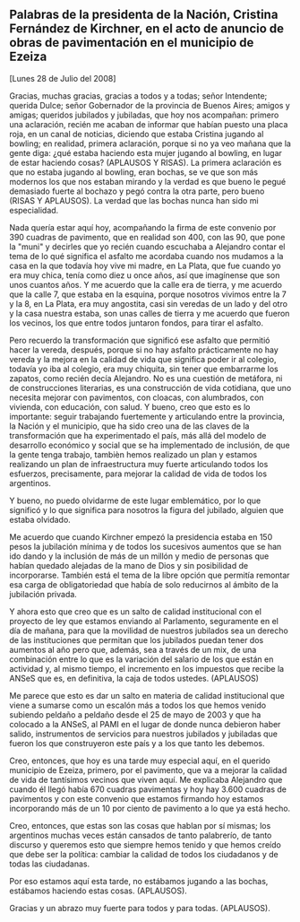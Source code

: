 Palabras de la presidenta de la Nación, Cristina Fernández de Kirchner, en el acto de anuncio de obras de pavimentación en el municipio de Ezeiza
-------------------------------------------------------------------------------------------------------------------------------------------------

[Lunes 28 de Julio del 2008]

Gracias, muchas gracias, gracias a todos y a todas; señor Intendente;
querida Dulce; señor Gobernador de la provincia de Buenos Aires; amigos
y amigas; queridos jubilados y jubiladas, que hoy nos acompañan: primero
una aclaración, recién me acaban de informar que habían puesto una placa
roja, en un canal de noticias, diciendo que estaba Cristina jugando al
bowling; en realidad, primera aclaración, porque si no ya veo mañana que
la gente diga: ¿qué estaba haciendo esta mujer jugando al bowling, en
lugar de estar haciendo cosas? (APLAUSOS Y RISAS). La primera aclaración
es que no estaba jugando al bowling, eran bochas, se ve que son más
modernos los que nos estaban mirando y la verdad es que bueno le pegué
demasiado fuerte al bochazo y pegó contra la otra parte, pero bueno
(RISAS Y APLAUSOS). La verdad que las bochas nunca han sido mi
especialidad.

Nada quería estar aquí hoy, acompañando la firma de este convenio por
390 cuadras de pavimento, que en realidad son 400, con las 90, que pone
la "muni" y decirles que yo recién cuando escuchaba a Alejandro contar
el tema de lo qué significa el asfalto me acordaba cuando nos mudamos a
la casa en la que todavía hoy vive mi madre, en La Plata, que fue cuando
yo era muy chica, tenía como diez u once años, así que imagínense que
son unos cuantos años. Y me acuerdo que la calle era de tierra, y me
acuerdo que la calle 7, que estaba en la esquina, porque nosotros
vivimos entre la 7 y la 8, en La Plata, era muy angostita, casi sin
veredas de un lado y del otro y la casa nuestra estaba, son unas calles
de tierra y me acuerdo que fueron los vecinos, los que entre todos
juntaron fondos, para tirar el asfalto.

Pero recuerdo la transformación que significó ese asfalto que permitió
hacer la vereda, después, porque si no hay asfalto prácticamente no hay
vereda y la mejora en la calidad de vida que significa poder ir al
colegio, todavía yo iba al colegio, era muy chiquita, sin tener que
embarrarme los zapatos, como recién decía Alejandro. No es una cuestión
de metáfora, ni de construcciones literarias, es una construcción de
vida cotidiana, que uno necesita mejorar con pavimentos, con cloacas,
con alumbrados, con vivienda, con educación, con salud. Y bueno, creo
que esto es lo importante: seguir trabajando fuertemente y articulando
entre la provincia, la Nación y el municipio, que ha sido creo una de
las claves de la transformación que ha experimentado el país, más allá
del modelo de desarrollo económico y social que se ha implementado de
inclusión, de que la gente tenga trabajo, tambièn hemos realizado un
plan y estamos realizando un plan de infraestructura muy fuerte
articulando todos los esfuerzos, precisamente, para mejorar la calidad
de vida de todos los argentinos. 

Y bueno, no puedo olvidarme de este lugar emblemático, por lo que
significó y lo que significa para nosotros la figura del jubilado,
alguien que estaba olvidado.

Me acuerdo que cuando Kirchner empezó la presidencia estaba en 150 pesos
la jubilación mínima y de todos los sucesivos aumentos que se han ido
dando y la inclusión de más de un millón y medio de personas que habían
quedado alejadas de la mano de Dios y sin posibilidad de incorporarse.
También está el tema de la libre opción que permitía remontar esa carga
de obligatoriedad que había de solo reducirnos al ámbito de la
jubilación privada.

Y ahora esto que creo que es un salto de calidad institucional con el
proyecto de ley que estamos enviando al Parlamento, seguramente en el
día de mañana, para que la movilidad de nuestros jubilados sea un
derecho de las instituciones que permitan que los jubilados puedan tener
dos aumentos al año pero que, además, sea a través de un mix, de una
combinación entre lo que es la variación del salario de los que están en
actividad y, al mismo tiempo, el incremento en los impuestos que recibe
la ANSeS que es, en definitiva, la caja de todos ustedes. (APLAUSOS) 

Me parece que esto es dar un salto en materia de calidad institucional
que viene a sumarse como un escalón más a todos los que hemos venido
subiendo peldaño a peldaño desde el 25 de mayo de 2003 y que ha colocado
a la ANSeS, al PAMI en el lugar de donde nunca debieron haber salido,
instrumentos de servicios para nuestros jubilados y jubiladas que fueron
los que construyeron este país y a los que tanto les debemos.

Creo, entonces, que hoy es una tarde muy especial aquí, en el querido
municipio de Ezeiza, primero, por el pavimento, que va a mejorar la
calidad de vida de tantísimos vecinos que viven aquí. Me explicaba
Alejandro que cuando él llegó había 670 cuadras pavimentas y hoy hay
3.600 cuadras de pavimentos y con este convenio que estamos firmando hoy
estamos incorporando más de un 10 por ciento de pavimento a lo que ya
está hecho.

Creo, entonces, que estas son las cosas que hablan por sí mismas; los
argentinos muchas veces están cansados de tanto palabrerío, de tanto
discurso y queremos esto que siempre hemos tenido y que hemos creído que
debe ser la política: cambiar la calidad de todos los ciudadanos y de
todas las ciudadanas.

Por eso estamos aquí esta tarde, no estábamos jugando a las bochas,
estábamos haciendo estas cosas. (APLAUSOS).

Gracias y un abrazo muy fuerte para todos y para todas. (APLAUSOS).
